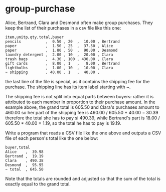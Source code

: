 # group-purchase

Alice, Bertrand, Clara and Desmond often make group purchases. They keep the list of their purchases in a csv file like this one:

```
item,unitp,qty,total,buyer
pencils           ,  0.50 , 20  ,  10.00 , Bertrand
paper             ,  1.50 , 25  ,  37.50 , Alice
paper             ,  1.80 , 50  ,  90.00 , Desmond
laundry detergent ,  2.00 , 10  ,  20.00 , Clara
trash bags        ,  4.30 , 100 , 430.00 , Clara
gift cards        ,  8.00 , 1   ,   8.00 , Bertrand
lightbulbs        ,  1.00 , 10  ,  10.00 , Clara
~ shipping        , 40.00 , 1   ,  40.00 ,
```

the last line of the file is special, as it contains the shipping fee for the purchase. The shipping line has its item label starting with ~.

The shipping fee is not split into equal parts between buyers: rather it is attributed to each member in proportion to their purchase amount. In the example above, the grand total is 605.50 and Clara's purchases amount to 460.00 so her part of the shipping fee is 460.00 / 605.50 * 40.00 = 30.39 therefore the total she has to pay si 490.39, while Bertrand's part is 18.00 / 605.50 * 40.00 = 1.19, so the total he has to pay is 19.19.

Write a program that reads a CSV file like the one above and outputs a CSV file of each person's total like the one below:

```
buyer,total
Alice    ,  39.98
Bertrand ,  19.19
Clara    , 490.38
Desmond  ,  95.95
~ total  , 645.50
```
Note that the totals are rounded and adjusted so that the sum of the total is exactly equal to the grand total.


